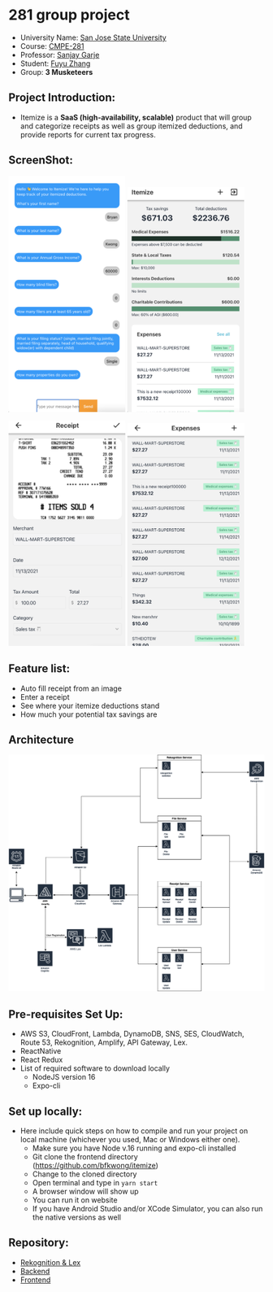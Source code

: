 # 281 group project

- University Name: [San Jose State University](https://www.sjsu.edu/)
- Course: [CMPE-281](http://info.sjsu.edu/web-dbgen/catalog/courses/CMPE281.html)
- Professor: [Sanjay Garje](https://www.linkedin.com/in/sanjaygarje/)
- Student: [Fuyu Zhang](https://www.linkedin.com/in/nick-fuyuzhang/)
- Group: **3 Musketeers**
## Project Introduction:
- Itemize is a **SaaS (high-availability, scalable)** product that will group and categorize receipts as well as group itemized deductions, and provide reports for current tax progress.

## ScreenShot:
<img src="https://github.com/Handsomenick1/281grouppj/blob/main/pic/AWSLex.png.png" alt="lex" style="width:230px;" style="text-align:center;"/> <img src="https://github.com/Handsomenick1/281grouppj/blob/main/pic/image1.png" alt="1" style="width:230px;"/> 

<img src="https://github.com/Handsomenick1/281grouppj/blob/main/pic/image2.png" alt="2" style="width:230px;"/> <img src="https://github.com/Handsomenick1/281grouppj/blob/main/pic/image3.png" alt="3" style="width:230px;"/>

## Feature list: 
- Auto fill receipt from an image 
- Enter a receipt 
- See where your itemize deductions stand 
- How much your potential tax savings are
 
## Architecture
<img src="https://github.com/Handsomenick1/281grouppj/blob/main/pic/cmpe281project.drawio.png" alt="arch" style="width:650px;"/>

## Pre-requisites Set Up:
- AWS S3, CloudFront, Lambda, DynamoDB, SNS, SES, CloudWatch, Route 53, Rekognition, Amplify, API Gateway, Lex.
- ReactNative
- React Redux
- List of required software to download locally 
  - NodeJS version 16
  - Expo-cli 

## Set up locally:
- Here include quick steps on how to compile and run your project on local machine (whichever you used, Mac or Windows either one).
  - Make sure you have Node v.16 running and expo-cli installed
  - Git clone the frontend directory (https://github.com/bfkwong/itemize)
  - Change to the cloned directory
  - Open terminal and type in `yarn start`
  - A browser window will show up 
  - You can run it on website 
  - If you have Android Studio and/or XCode Simulator, you can also run the native versions as well 

## Repository:
- [Rekognition & Lex](https://github.com/pbustos97/CMPE-281-Project-2)
- [Backend](https://github.com/Handsomenick1/281grouppj)
- [Frontend](https://github.com/bfkwong/itemize)

